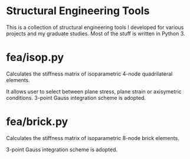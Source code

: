 # Structural Engineering Tools

This is a collection of structural engineering tools I developed for various projects and my graduate studies. Most of the stuff is written in Python 3.

# fea/isop.py

Calculates the stiffness matrix of isoparametric 4-node quadrilateral elements.

It allows user to select between plane stress, plane strain or axisymetric conditions. 3-point Gauss integration scheme is adopted.

# fea/brick.py

Calculates the stiffness matrix of isoparametric 8-node brick elements.

3-point Gauss integration scheme is adopted.

